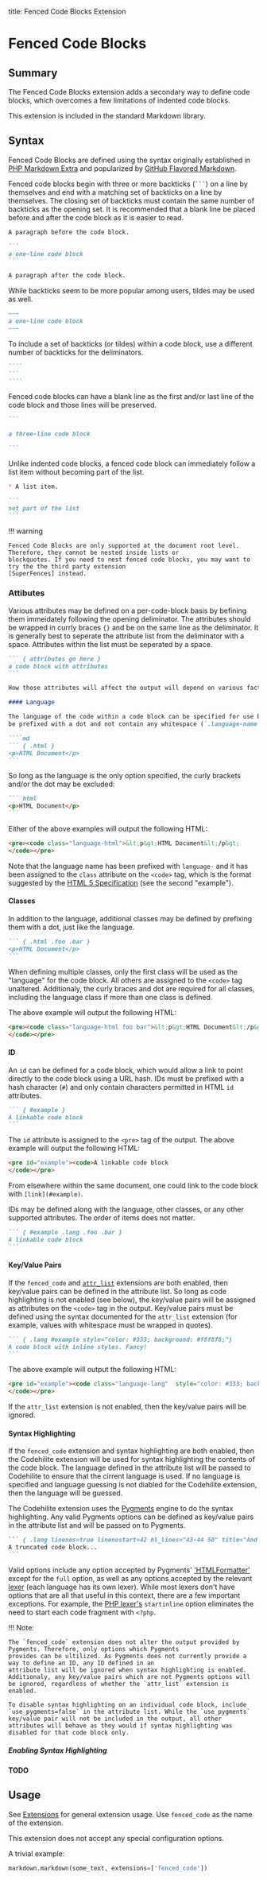 title: Fenced Code Blocks Extension

# Fenced Code Blocks

## Summary

The Fenced Code Blocks extension adds a secondary way to define code blocks, which overcomes a few limitations of
indented code blocks.

This extension is included in the standard Markdown library.

## Syntax

Fenced Code Blocks are defined using the syntax originally established in [PHP Markdown Extra][php] and popularized by
[GitHub Flavored Markdown][gfm].

[php]: http://www.michelf.com/projects/php-markdown/extra/#fenced-code-blocks
[gfm]: https://help.github.com/en/github/writing-on-github/creating-and-highlighting-code-blocks

Fenced code blocks begin with three or more backticks (` ``` `) on a line by themselves and end with a matching set of
backticks on a line by themselves. The closing set of backticks must contain the same number of backticks as the
opening set. It is recommended that a blank line be placed before and after the code block as it is easier to read.

````md
A paragraph before the code block.

```
a one-line code block
```

A paragraph after the code block.
````

While backticks seem to be more popular among users, tildes may be used as well.

````md
~~~
a one-line code block
~~~
````

To include a set of backticks (or tildes) within a code block, use a different number of backticks for the
deliminators.

`````md
````
```
````
`````

Fenced code blocks can have a blank line as the first and/or last line of the code block and those lines will be
preserved.

````md
```

a three-line code block

```
````

Unlike indented code blocks, a fenced code block can immediately follow a list item without becoming
part of the list.

````md
* A list item.

```
not part of the list
```
````

!!! warning

    Fenced Code Blocks are only supported at the document root level. Therefore, they cannot be nested inside lists or
    blockquotes. If you need to nest fenced code blocks, you may want to try the the third party extension
    [SuperFences] instead.

[SuperFences]: https://facelessuser.github.io/pymdown-extensions/extensions/superfences/

### Attibutes

Various attributes may be defined on a per-code-block basis by befining them immeidately following the opening
deliminator. The attributes should be wrapped in currly braces `{}` and be on the same line as the deliminator. It is
generally best to seperate the attribute list from the deliminator with a space. Attributes within the list must be
seperated by a space.

````md
``` { attributes go here }
a code block with attributes
```

How those attributes will affect the output will depend on various factors as described below.

#### Language

The language of the code within a code block can be specified for use by syntax highlighters, etc. The language should
be prefixed with a dot and not contain any whitespace (`.language-name`). 

````md
``` { .html }
<p>HTML Document</p>
```
````

So long as the language is the only option specified, the curly brackets and/or the dot may be excluded:

````md
``` html
<p>HTML Document</p>
```
````

Either of the above examples will output the following HTML:

```html
<pre><code class="language-html">&lt;p&gt;HTML Document&lt;/p&gt;
</code></pre>
```

Note that the language name has been prefixed with `language-` and it has been assigned to the `class` attribute on
the `<code>` tag, which is the format suggested by the [HTML 5 Specification][html5] (see the second "example").

[html5]: https://html.spec.whatwg.org/#the-code-element

#### Classes

In addition to the language, additional classes may be defined by prefixing them with a dot, just like the language.

````md
``` { .html .foo .bar }
<p>HTML Document</p>
```
````

When defining multiple classes, only the first class will be used as the "language" for the code block. All others are
assigned to the `<code>` tag unaltered. Additionaly, the curly braces and dot are required for all classes, including
the language class if more than one class is defined.

The above example will output the following HTML:

```html
<pre><code class="language-html foo bar">&lt;p&gt;HTML Document&lt;/p&gt;
</code></pre>
```

#### ID

An `id` can be defined for a code block, which would allow a link to point directly to the code block using a URL
hash. IDs must be prefixed with a hash character (`#`) and only contain characters permitted in HTML `id` attributes.

````md
``` { #example }
A linkable code block
```
````

The `id` attribute is assigned to the `<pre>` tag of the output. The above example will output the following HTML:

```html
<pre id="example"><code>A linkable code block
</code></pre>
```

From elsewhere within the same document, one could link to the code block with `[link](#example)`.

IDs may be defined along with the language, other classes, or any other supported attributes. The order of items does
not matter.

````md
``` { #example .lang .foo .bar }
A linkable code block
```
````

#### Key/Value Pairs

If the `fenced_code` and [`attr_list`] extensions are both enabled, then key/value pairs can be defined in the
attribute list. So long as code highlighting is not enabled (see below), the key/value pairs will be assigned as
attributes on the `<code>` tag in the output. Key/value pairs must be defined using the syntax documented for the
`attr_list` extension (for example, values with whitespace must be wrapped in quotes).

[`attr_list`]: ./attr_list.md

````md
``` { .lang #example style="color: #333; background: #f8f8f8;"}
A code block with inline styles. Fancy!
```
````

The above example will output the following HTML:

```html
<pre id="example"><code class="language-lang"  style="color: #333; background: #f8f8f8;">A code block with inline styles. Fancy!
</code></pre>
```

If the `attr_list` extension is not enabled, then the key/value pairs will be ignored.

#### Syntax Highlighting

If the `fenced_code` extension and syntax highlighting are both enabled, then the Codehilite extension will be used
for syntax highlighting the contents of the code block. The language defined in the attribute list will be passed to
Codehilite to ensure that the cirrent language is used. If no language is specified and language guessing is not
diabled for the Codehilite extension, then the language will be guessed.

[`codehilite`]: ./codehilite.md

The Codehilite extension uses the [Pygments] engine to do the syntax highlighting. Any valid Pygments options can be
defined as key/value pairs in the attribute list and will be passed on to Pygments.

[Pygments]: http://pygments.org/

````md
``` { .lang linenos=true linenostart=42 hl_lines="43-44 50" title="And Example Code Block"}`
A truncated code block...
```
````

Valid options include any option accepted by Pygments' ['HTMLFormatter'] except for the `full` option, as well as any
options accepted by the relevant [lexer] (each language has its own lexer). While most lexers don't have options that
are all that useful in this context, there are a few important exceptions. For example, the [PHP lexer's]
`startinline` option eliminates the need to start each code fragment with `<?php`.

['HTMLFormatter']: https://pygments.org/docs/formatters/#HtmlFormatter
[lexer]: https://pygments.org/docs/lexers/
[PHP lexer's]: https://pygments.org/docs/lexers/#lexers-for-php-and-related-languages

!!! Note:

    The `fenced_code` extension does not alter the output provided by Pygments. Therefore, only options which Pygments
    provides can be ultilized. As Pygments does not currently provide a way to define an ID, any ID defined in an
    attribute list will be ignored when syntax highlighting is enabled. Additionaly, any key/value pairs which are not Pygments options will be ignored, regardless of whether the `attr_list` extension is enabled.

    To disable syntax highlighting on an individual code block, include `use_pygments=false` in the attribute list. While the `use_pygments` key/value pair will not be included in the output, all other attributes will behave as they would if syntax highlighting was disabled for that code block only.

##### Enabling Syntax Highlighting

**TODO**

## Usage

See [Extensions](index.md) for general extension usage. Use `fenced_code` as
the name of the extension.

This extension does not accept any special configuration options.

A trivial example:

```python
markdown.markdown(some_text, extensions=['fenced_code'])
```
